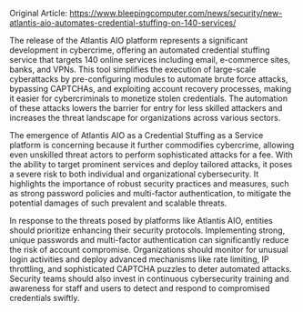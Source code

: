 Original Article: https://www.bleepingcomputer.com/news/security/new-atlantis-aio-automates-credential-stuffing-on-140-services/

The release of the Atlantis AIO platform represents a significant development in cybercrime, offering an automated credential stuffing service that targets 140 online services including email, e-commerce sites, banks, and VPNs. This tool simplifies the execution of large-scale cyberattacks by pre-configuring modules to automate brute force attacks, bypassing CAPTCHAs, and exploiting account recovery processes, making it easier for cybercriminals to monetize stolen credentials. The automation of these attacks lowers the barrier for entry for less skilled attackers and increases the threat landscape for organizations across various sectors.

The emergence of Atlantis AIO as a Credential Stuffing as a Service platform is concerning because it further commodifies cybercrime, allowing even unskilled threat actors to perform sophisticated attacks for a fee. With the ability to target prominent services and deploy tailored attacks, it poses a severe risk to both individual and organizational cybersecurity. It highlights the importance of robust security practices and measures, such as strong password policies and multi-factor authentication, to mitigate the potential damages of such prevalent and scalable threats.

In response to the threats posed by platforms like Atlantis AIO, entities should prioritize enhancing their security protocols. Implementing strong, unique passwords and multi-factor authentication can significantly reduce the risk of account compromise. Organizations should monitor for unusual login activities and deploy advanced mechanisms like rate limiting, IP throttling, and sophisticated CAPTCHA puzzles to deter automated attacks. Security teams should also invest in continuous cybersecurity training and awareness for staff and users to detect and respond to compromised credentials swiftly.